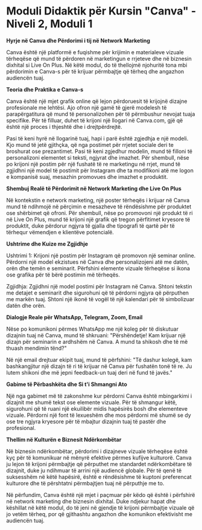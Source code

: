 # **Moduli Didaktik për Kursin "Canva" - Niveli 2, Moduli 1**

**Hyrje në Canva dhe Përdorimi i tij në Network Marketing**

Canva është një platformë e fuqishme për krijimin e materialeve vizuale tërheqëse që mund të përdoren në marketingun e rrjeteve dhe në biznesin dixhital si Live On Plus. Në këtë modul, do të thellojmë njohuritë tona mbi përdorimin e Canva-s për të krijuar përmbajtje që tërheq dhe angazhon audiencën tuaj.

**Teoria dhe Praktika e Canva-s**

Canva është një mjet grafik online që lejon përdoruesit të krijojnë dizajne profesionale me lehtësi. Ajo ofron një gamë të gjerë modelesh të parapërgatitura që mund të personalizohen për të përmbushur nevojat tuaja specifike. Për të filluar, duhet të krijoni një llogari në Canva.com, gjë që është një proces i thjeshtë dhe i drejtpërdrejtë. 

Pasi të keni hyrë në llogarinë tuaj, hapi i parë është zgjedhja e një modeli. Kjo mund të jetë gjithçka, që nga postimet për rrjetet sociale deri te broshurat ose prezantimet. Pasi të keni zgjedhur modelin, mund të filloni të personalizoni elementet si teksti, ngjyrat dhe imazhet. Për shembull, nëse po krijoni një postim për një fushatë të re marketingu në rrjet, mund të zgjidhni një model të postimit për Instagram dhe ta modifikoni atë me logon e kompanisë suaj, mesazhin promovues dhe imazhet e produktit.

**Shembuj Realë të Përdorimit në Network Marketing dhe Live On Plus**

Në kontekstin e network marketing, një poster tërheqës i krijuar në Canva mund të ndihmojë në përçimin e mesazheve të rëndësishme për produktet ose shërbimet që ofroni. Për shembull, nëse po promovoni një produkt të ri në Live On Plus, mund të krijoni një grafik që tregon përfitimet kryesore të produktit, duke përdorur ngjyra të gjalla dhe tipografi të qartë për të tërhequr vëmendjen e klientëve potencialë.

**Ushtrime dhe Kuize me Zgjidhje**

Ushtrimi 1: Krijoni një postim për Instagram që promovon një seminar online. Përdorni një model ekzistues në Canva dhe personalizojeni atë me datën, orën dhe temën e seminarit. Përfshini elemente vizuale tërheqëse si ikona ose grafika për të bërë postimin më tërheqës.

Zgjidhja: Zgjidhni një model postimi për Instagram në Canva. Shtoni tekstin me detajet e seminarit dhe sigurohuni që të përdorni ngjyra që përputhen me markën tuaj. Shtoni një ikonë të vogël të një kalendari për të simbolizuar datën dhe orën.

**Dialogje Reale për WhatsApp, Telegram, Zoom, Email**

Nëse po komunikoni përmes WhatsApp me një koleg për të diskutuar dizajnin tuaj në Canva, mund të shkruani: "Përshëndetje! Kam krijuar një dizajn për seminarin e ardhshëm në Canva. A mund ta shikosh dhe të më thuash mendimin tënd?"

Në një email drejtuar ekipit tuaj, mund të përfshini: "Të dashur kolegë, kam bashkangjitur një dizajn të ri të krijuar në Canva për fushatën tonë të re. Ju lutem shikoni dhe më jepni feedback-un tuaj deri në fund të javës."

**Gabime të Përbashkëta dhe Si t'i Shmangni Ato**

Një nga gabimet më të zakonshme kur përdorni Canva është mbingarkimi i dizajnit me shumë tekst ose elemente vizuale. Për të shmangur këtë, sigurohuni që të ruani një ekuilibër midis hapësirës bosh dhe elementeve vizuale. Përdorni një font të lexueshëm dhe mos përdorni më shumë se dy ose tre ngjyra kryesore për të mbajtur dizajnin tuaj të pastër dhe profesional.

**Thellim në Kulturën e Biznesit Ndërkombëtar**

Në biznesin ndërkombëtar, përdorimi i dizajneve vizuale tërheqëse është kyç për të komunikuar në mënyrë efektive përmes kufijve kulturorë. Canva ju lejon të krijoni përmbajtje që përputhet me standardet ndërkombëtare të dizajnit, duke ju ndihmuar të arrini një audiencë globale. Për të qenë të suksesshëm në këtë hapësirë, është e rëndësishme të kuptoni preferencat kulturore dhe të përshtatni përmbajtjen tuaj në përputhje me to.

Në përfundim, Canva është një mjet i paçmuar për këdo që është i përfshirë në network marketing dhe biznesin dixhital. Duke ndjekur hapat dhe këshillat në këtë modul, do të jeni në gjendje të krijoni përmbajtje vizuale që jo vetëm tërheq, por që gjithashtu angazhon dhe komunikon efektivisht me audiencën tuaj.